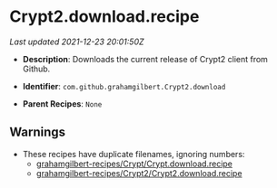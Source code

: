 # Crypt2.download.recipe

_Last updated 2021-12-23 20:01:50Z_

- **Description**: Downloads the current release of Crypt2 client from Github.

- **Identifier**: `com.github.grahamgilbert.Crypt2.download`

- **Parent Recipes**: `None`


## Warnings

- These recipes have duplicate filenames, ignoring numbers:
    - [grahamgilbert-recipes/Crypt/Crypt.download.recipe](/autopkg-dupe-tracker/grahamgilbert-recipes/Crypt/Crypt.download.recipe)
    - [grahamgilbert-recipes/Crypt2/Crypt2.download.recipe](/autopkg-dupe-tracker/grahamgilbert-recipes/Crypt2/Crypt2.download.recipe)